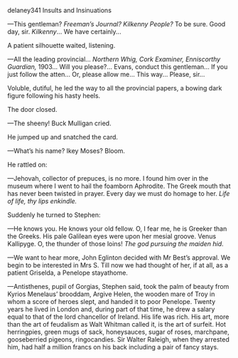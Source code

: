 delaney341 Insults and Insinuations

—This gentleman? *Freeman’s Journal? Kilkenny People?* To be sure. Good
day, sir. *Kilkenny*... We have certainly...

A patient silhouette waited, listening.

—All the leading provincial... *Northern Whig, Cork Examiner,
Enniscorthy Guardian,* 1903... Will you please?... Evans, conduct this
gentleman... If you just follow the atten... Or, please allow me... This
way... Please, sir...

Voluble, dutiful, he led the way to all the provincial papers, a bowing
dark figure following his hasty heels.

The door closed.

—The sheeny! Buck Mulligan cried.

He jumped up and snatched the card.

—What’s his name? Ikey Moses? Bloom.

He rattled on:

—Jehovah, collector of prepuces, is no more. I found him over in the
museum where I went to hail the foamborn Aphrodite. The Greek mouth that
has never been twisted in prayer. Every day we must do homage to her.
*Life of life, thy lips enkindle.*

Suddenly he turned to Stephen:

—He knows you. He knows your old fellow. O, I fear me, he is Greeker
than the Greeks. His pale Galilean eyes were upon her mesial groove.
Venus Kallipyge. O, the thunder of those loins! *The god pursuing the
maiden hid*.

—We want to hear more, John Eglinton decided with Mr Best’s approval. We
begin to be interested in Mrs S. Till now we had thought of her, if at
all, as a patient Griselda, a Penelope stayathome.

—Antisthenes, pupil of Gorgias, Stephen said, took the palm of beauty
from Kyrios Menelaus’ brooddam, Argive Helen, the wooden mare of Troy in
whom a score of heroes slept, and handed it to poor Penelope. Twenty
years he lived in London and, during part of that time, he drew a salary
equal to that of the lord chancellor of Ireland. His life was rich. His
art, more than the art of feudalism as Walt Whitman called it, is the
art of surfeit. Hot herringpies, green mugs of sack, honeysauces, sugar
of roses, marchpane, gooseberried pigeons, ringocandies. Sir Walter
Raleigh, when they arrested him, had half a million francs on his back
including a pair of fancy stays. 

